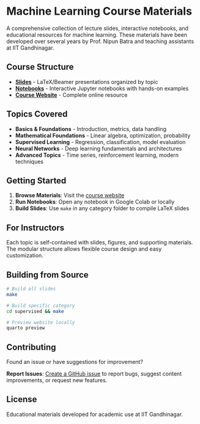 # Machine Learning Course Materials

A comprehensive collection of lecture slides, interactive notebooks, and educational resources for machine learning. These materials have been developed over several years by Prof. Nipun Batra and teaching assistants at IIT Gandhinagar.

## Course Structure

- **[Slides](https://nipunbatra.github.io/ml-teaching/slides)** - LaTeX/Beamer presentations organized by topic
- **[Notebooks](https://nipunbatra.github.io/ml-teaching/notebooks)** - Interactive Jupyter notebooks with hands-on examples
- **[Course Website](https://nipunbatra.github.io/ml-teaching/)** - Complete online resource

## Topics Covered

- **Basics & Foundations** - Introduction, metrics, data handling
- **Mathematical Foundations** - Linear algebra, optimization, probability
- **Supervised Learning** - Regression, classification, model evaluation
- **Neural Networks** - Deep learning fundamentals and architectures
- **Advanced Topics** - Time series, reinforcement learning, modern techniques

## Getting Started

1. **Browse Materials**: Visit the [course website](https://nipunbatra.github.io/ml-teaching/)
2. **Run Notebooks**: Open any notebook in Google Colab or locally
3. **Build Slides**: Use `make` in any category folder to compile LaTeX slides

## For Instructors

Each topic is self-contained with slides, figures, and supporting materials. The modular structure allows flexible course design and easy customization.

## Building from Source

```bash
# Build all slides
make

# Build specific category
cd supervised && make

# Preview website locally
quarto preview
```

## Contributing

Found an issue or have suggestions for improvement? 

**Report Issues**: [Create a GitHub issue](https://github.com/nipunbatra/ml-teaching/issues/new/choose) to report bugs, suggest content improvements, or request new features.

## License

Educational materials developed for academic use at IIT Gandhinagar.